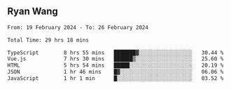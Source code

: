 ## Ryan Wang

<!--START_SECTION:waka-->

```txt
From: 19 February 2024 - To: 26 February 2024

Total Time: 29 hrs 18 mins

TypeScript        8 hrs 55 mins   ███████▓░░░░░░░░░░░░░░░░░   30.44 %
Vue.js            7 hrs 30 mins   ██████▒░░░░░░░░░░░░░░░░░░   25.60 %
HTML              5 hrs 54 mins   █████░░░░░░░░░░░░░░░░░░░░   20.19 %
JSON              1 hr 46 mins    █▓░░░░░░░░░░░░░░░░░░░░░░░   06.06 %
JavaScript        1 hr 1 min      █░░░░░░░░░░░░░░░░░░░░░░░░   03.52 %
```

<!--END_SECTION:waka-->

